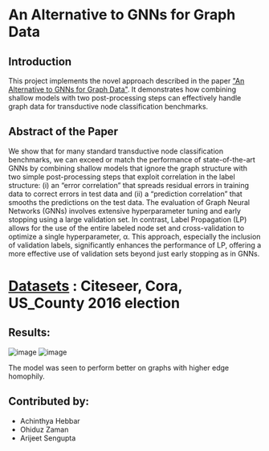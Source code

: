 # An Alternative to GNNs for Graph Data

## Introduction
This project implements the novel approach described in the paper ["An Alternative to GNNs for Graph Data"](https://shorturl.at/jlBC3). It demonstrates how combining shallow models with two post-processing steps can effectively handle graph data for transductive node classification benchmarks.

## Abstract of the Paper
We show that for many standard transductive node classification benchmarks, we can exceed or match the performance of state-of-the-art GNNs by combining shallow models that ignore the graph structure with two simple post-processing steps that exploit correlation in the label structure: (i) an “error correlation” that spreads residual errors in training data to correct errors in test data and (ii) a “prediction correlation” that smooths the predictions on the test data. The evaluation of Graph Neural Networks (GNNs) involves extensive hyperparameter tuning and early stopping using a large validation set. In contrast, Label Propagation (LP) allows for the use of the entire labeled node set and cross-validation to optimize a single hyperparameter, α. This approach, especially the inclusion of validation labels, significantly enhances the performance of LP, offering a more effective use of validation sets beyond just early stopping as in GNNs.

# [Datasets](https://drive.google.com/drive/folders/1PiGl67RxsQHUP65hrfyOv_B5eIgCv-2G?usp=drive_link) : Citeseer, Cora, US_County 2016 election 

## Results:
![image](https://github.com/risingPhoenix7/An-alternative-to-GNN-s/assets/96655704/a0eedf0b-614c-45fc-a745-e84f55b65949)
![image](https://github.com/risingPhoenix7/An-alternative-to-GNN-s/assets/96655704/24333998-3d65-4528-9cba-58353073507c)

The model was seen to perform better on graphs with higher edge homophily.

## Contributed by:
- Achinthya Hebbar
- Ohiduz Zaman
- Arijeet Sengupta

